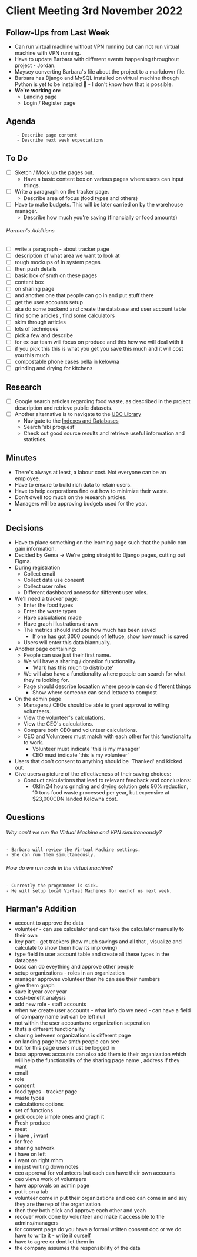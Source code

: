# Client Meeting 3rd November 2022

## Follow-Ups from Last Week

- Can run virtual machine without VPN running but can not run virtual machine with VPN running.
- Have to update Barbara with different events happening throughout project - Jordan.
- Maysey converting Barbara's file about the project to a markdown file.
- Barbara has Django and MySQL installed on virtual machine though Python is yet to be installed 🥴 - I don't know how that is possible.
- **We're working on:**
  - Landing page
  - Login / Register page

## Agenda

        - Describe page content
        - Describe next week expectations

## To Do

- [ ] Sketch / Mock up the pages out.
  - Have a basic content box on various pages where users can input things.
- [ ] Write a paragraph on the tracker page.
  - Describe area of focus (food types and others)
- [ ] Have to make budgets. This will be later carried on by the warehouse manager.
  - Describe how much you're saving (financially or food amounts)

###### Harman's Additions

- [ ] write a paragraph - about tracker page
- [ ] description of what area we want to look at
- [ ] rough mockups of in system pages
- [ ] then push details
- [ ] basic box of smth on these pages
- [ ] content box
- [ ] on sharing page
- [ ] and another one that people can go in and put stuff there
- [ ] get the user accounts setup
- [ ] aka do some backend and create the database and user account table
- [ ] find some articles , find some calculators
- [ ] skim through articles
- [ ] lots of techniques
- [ ] pick a few and describe
- [ ] for ex our team will focus on produce and this how we will deal with it
- [ ] if you pick this this is what you get you save this much and it will cost you this much
- [ ] compostable phone cases pella in kelowna
- [ ] grinding and drying for kitchens

## Research

- [ ] Google search articles regarding food waste, as described in the project description and retrieve public datasets.
- [ ] Another alternative is to navigate to the [UBC Library](https://www.library.ubc.ca/)
  - Navigate to the [Indexes and Databases](https://resources.library.ubc.ca/)
  - Search 'abi proquest'
  - Check out good source results and retrieve useful information and statistics.

## Minutes

- There's always at least, a labour cost. Not everyone can be an employee.
- Have to ensure to build rich data to retain users.
- Have to help corporations find out how to minimize their waste.
- Don't dwell too much on the research articles.
- Managers will be approving budgets used for the year.
-

## Decisions

- Have to place something on the learning page such that the public can gain information.
- Decided by Gema -> We're going straight to Django pages, cutting out Figma.
- During registration
  - Collect email
  - Collect data use consent
  - Collect user roles
  - Different dashboard access for different user roles.
- We'll need a tracker page:
  - Enter the food types
  - Enter the waste types
  - Have calculations made
  - Have graph illustrations drawn
  - The metrics should include how much has been saved
    - If one has got 3000 pounds of lettuce, show how much is saved
  - Users will enter this data biannually.
- Another page containing:
  - People can use just their first name.
  - We will have a sharing / donation functionality.
    - 'Mark has this much to distribute'
  - We will also have a functionality where people can search for what they're looking for.
  - Page should describe locaation where people can do different things
    - Show where someone can send lettuce to compost
- On the admin page
  - Managers / CEOs should be able to grant approval to willing volunteers.
  - View the volunteer's calculations.
  - View the CEO's calculations.
  - Compare both CEO and volunteer calculations.
  - CEO and Volunteers must match with each other for this functionality to work.
    - Volunteer must indicate 'this is my manager'
    - CEO must indicate 'this is my volunteer'
- Users that don't consent to anything should be 'Thanked' and kicked out.
- Give users a picture of the effectiveness of their saving choices:
  - Conduct calculations that lead to relevant feedback and conclusions:
    - Oklin 24 hours grinding and drying solution gets 90% reduction, 10 tons food waste processed per year, but expensive at $23,000CDN landed Kelowna cost.

## Questions

###### Why can't we run the Virtual Machine and VPN simultaneously?

    - Barbara will review the Virtual Machine settings.
    - She can run them simultaneously.

###### How do we run code in the virtual machine?

    - Currently the programmer is sick.
    - He will setup local Virtual Machines for eachof us next week.

## Harman's Addition

- account to approve the data
- volunteer - can use calculator and can take the calculator manually to their own
- key part - get trackers (how much savings and all that , visualize and calculate to show them how its improving)
- type field in user account table and create all these types in the database
- boss can do eveything and approve other people
- setup organizations - roles in an organization
- manager approves volunteer then he can see their numbers
- give them graph
- save it year over year
- cost-benefit analysis
- add new role - staff accounts
- when we create user accounts - what info do we need - can have a field of company name but can be left null
- not within the user accounts no organization seperation
- thats a different functionality
- sharing between organizations is different page
- on landing page have smth people can see
- but for this page users must be logged in
- boss approves accounts can also add them to their organization which will help the functionality of the sharing page
  name , address if they want
- email
- role
- consent
- food types - tracker page
- waste types
- calculations options
- set of functions
- pick couple simple ones and graph it
- Fresh produce
- meat
- i have , i want
- for free
- sharing network
- i have on left
- i want on right
  mhm
- im just writing down notes
- ceo approval for volunteers but each can have their own accounts
- ceo views work of volunteers
- have approvals on admin page
- put it on a tab
- volunteer come in put their organizations and ceo can come in and say they are the rep of the organization
- then they both click and approve each other and yeah
- recover work done by volunteer and make it accessible to the admins/managers
- for consent page do you have a formal written consent doc or we do have to write it - write it ourself
- have to agree or dont let them in
- the company assumes the responsibility of the data

